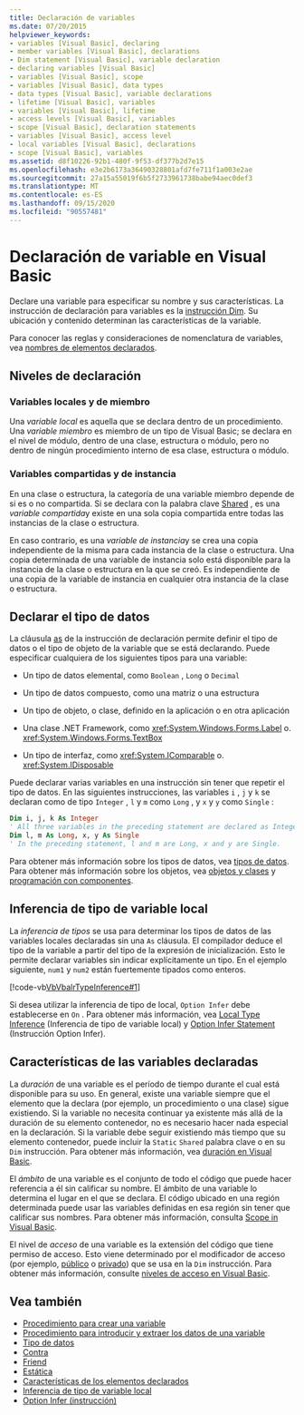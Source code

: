 ```yaml
---
title: Declaración de variables
ms.date: 07/20/2015
helpviewer_keywords:
- variables [Visual Basic], declaring
- member variables [Visual Basic], declarations
- Dim statement [Visual Basic], variable declaration
- declaring variables [Visual Basic]
- variables [Visual Basic], scope
- variables [Visual Basic], data types
- data types [Visual Basic], variable declarations
- lifetime [Visual Basic], variables
- variables [Visual Basic], lifetime
- access levels [Visual Basic], variables
- scope [Visual Basic], declaration statements
- variables [Visual Basic], access level
- local variables [Visual Basic], declarations
- scope [Visual Basic], variables
ms.assetid: d8f10226-92b1-480f-9f53-df377b2d7e15
ms.openlocfilehash: e3e2b6173a36490328801afd7fe711f1a003e2ae
ms.sourcegitcommit: 27a15a55019f6b5f2733961738babe94aec0def3
ms.translationtype: MT
ms.contentlocale: es-ES
ms.lasthandoff: 09/15/2020
ms.locfileid: "90557481"
---
```

# <a name="variable-declaration-in-visual-basic"></a>Declaración de variable en Visual Basic
Declare una variable para especificar su nombre y sus características. La instrucción de declaración para variables es la [instrucción Dim](../../../language-reference/statements/dim-statement.md). Su ubicación y contenido determinan las características de la variable.  
  
 Para conocer las reglas y consideraciones de nomenclatura de variables, vea [nombres de elementos declarados](../declared-elements/declared-element-names.md).  
  
## <a name="declaration-levels"></a>Niveles de declaración  
  
### <a name="local-and-member-variables"></a>Variables locales y de miembro  
 Una *variable local* es aquella que se declara dentro de un procedimiento. Una *variable miembro* es miembro de un tipo de Visual Basic; se declara en el nivel de módulo, dentro de una clase, estructura o módulo, pero no dentro de ningún procedimiento interno de esa clase, estructura o módulo.  
  
### <a name="shared-and-instance-variables"></a>Variables compartidas y de instancia  
 En una clase o estructura, la categoría de una variable miembro depende de si es o no compartida. Si se declara con la palabra clave [Shared](../../../language-reference/modifiers/shared.md) , es una *variable compartida*y existe en una sola copia compartida entre todas las instancias de la clase o estructura.  
  
 En caso contrario, es una *variable de instancia*y se crea una copia independiente de la misma para cada instancia de la clase o estructura. Una copia determinada de una variable de instancia solo está disponible para la instancia de la clase o estructura en la que se creó. Es independiente de una copia de la variable de instancia en cualquier otra instancia de la clase o estructura.  
  
## <a name="declaring-data-type"></a>Declarar el tipo de datos  
 La cláusula [as](../../../language-reference/statements/as-clause.md) de la instrucción de declaración permite definir el tipo de datos o el tipo de objeto de la variable que se está declarando. Puede especificar cualquiera de los siguientes tipos para una variable:  
  
- Un tipo de datos elemental, como `Boolean` , `Long` o `Decimal`  
  
- Un tipo de datos compuesto, como una matriz o una estructura  
  
- Un tipo de objeto, o clase, definido en la aplicación o en otra aplicación  
  
- Una clase .NET Framework, como <xref:System.Windows.Forms.Label> o. <xref:System.Windows.Forms.TextBox>  
  
- Un tipo de interfaz, como <xref:System.IComparable> o. <xref:System.IDisposable>  
  
 Puede declarar varias variables en una instrucción sin tener que repetir el tipo de datos. En las siguientes instrucciones, las variables `i` , `j` y `k` se declaran como de tipo `Integer` , `l` y `m` como `Long` , y `x` y `y` como `Single` :  
  
```vb  
Dim i, j, k As Integer  
' All three variables in the preceding statement are declared as Integer.  
Dim l, m As Long, x, y As Single  
' In the preceding statement, l and m are Long, x and y are Single.  
```  
  
 Para obtener más información sobre los tipos de datos, vea [tipos de datos](../data-types/index.md). Para obtener más información sobre los objetos, vea [objetos y clases](../objects-and-classes/index.md) y [programación con componentes](/previous-versions/visualstudio/visual-studio-2013/0ffkdtkf(v=vs.120)).  
  
## <a name="local-type-inference"></a>Inferencia de tipo de variable local  
 La *inferencia de tipos* se usa para determinar los tipos de datos de las variables locales declaradas sin una `As` cláusula. El compilador deduce el tipo de la variable a partir del tipo de la expresión de inicialización. Esto le permite declarar variables sin indicar explícitamente un tipo. En el ejemplo siguiente, `num1` y `num2` están fuertemente tipados como enteros.  
  
 [!code-vb[VbVbalrTypeInference#1](~/samples/snippets/visualbasic/VS_Snippets_VBCSharp/VbVbalrTypeInference/VB/Class1.vb#1)]  
  
 Si desea utilizar la inferencia de tipo de local, `Option Infer` debe establecerse en `On` . Para obtener más información, vea [Local Type Inference](local-type-inference.md) (Inferencia de tipo de variable local) y [Option Infer Statement](../../../language-reference/statements/option-infer-statement.md) (Instrucción Option Infer).  
  
## <a name="characteristics-of-declared-variables"></a>Características de las variables declaradas  
 La *duración* de una variable es el período de tiempo durante el cual está disponible para su uso. En general, existe una variable siempre que el elemento que la declara (por ejemplo, un procedimiento o una clase) sigue existiendo. Si la variable no necesita continuar ya existente más allá de la duración de su elemento contenedor, no es necesario hacer nada especial en la declaración. Si la variable debe seguir existiendo más tiempo que su elemento contenedor, puede incluir la `Static` `Shared` palabra clave o en su `Dim` instrucción. Para obtener más información, vea [duración en Visual Basic](../declared-elements/lifetime.md).  
  
 El *ámbito* de una variable es el conjunto de todo el código que puede hacer referencia a él sin calificar su nombre. El ámbito de una variable lo determina el lugar en el que se declara. El código ubicado en una región determinada puede usar las variables definidas en esa región sin tener que calificar sus nombres. Para obtener más información, consulta [Scope in Visual Basic](../declared-elements/scope.md).  
  
 El nivel de *acceso* de una variable es la extensión del código que tiene permiso de acceso. Esto viene determinado por el modificador de acceso (por ejemplo, [público](../../../language-reference/modifiers/public.md) o [privado](../../../language-reference/modifiers/private.md)) que se usa en la `Dim` instrucción. Para obtener más información, consulte [niveles de acceso en Visual Basic](../declared-elements/access-levels.md).  
  
## <a name="see-also"></a>Vea también

- [Procedimiento para crear una variable](how-to-create-a-new-variable.md)
- [Procedimiento para introducir y extraer los datos de una variable](how-to-move-data-into-and-out-of-a-variable.md)
- [Tipo de datos](../../../language-reference/data-types/index.md)
- [Contra](../../../language-reference/modifiers/protected.md)
- [Friend](../../../language-reference/modifiers/friend.md)
- [Estática](../../../language-reference/modifiers/static.md)
- [Características de los elementos declarados](../declared-elements/declared-element-characteristics.md)
- [Inferencia de tipo de variable local](local-type-inference.md)
- [Option Infer (instrucción)](../../../language-reference/statements/option-infer-statement.md)
